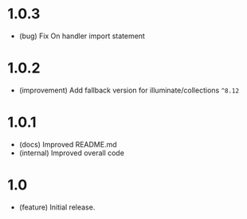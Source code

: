 # 1.0.3

- (bug) Fix On handler import statement

# 1.0.2

- (improvement) Add fallback version for illuminate/collections `^8.12`

# 1.0.1

- (docs) Improved README.md
- (internal) Improved overall code 

# 1.0

- (feature) Initial release.